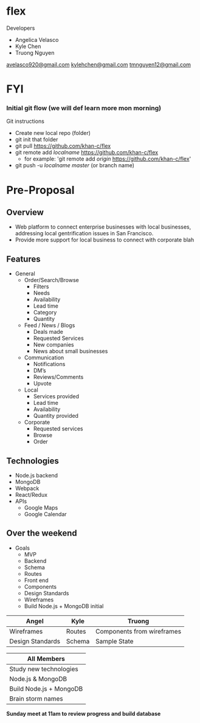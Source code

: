 # flex

Developers
- Angelica Velasco
- Kyle Chen
- Truong Nguyen

avelasco920@gmail.com
kylehchen@gmail.com
tmnguyen12@gmail.com

# FYI
### Initial git flow (we will def learn more mon morning)
Git instructions
- Create new local repo (folder)
- git init that folder
- git pull https://github.com/khan-c/flex
- git remote add *localname* https://github.com/khan-c/flex
  - for example: 'git remote add *origin* https://github.com/khan-c/flex'
- git push -u *localname* *master* (or branch name)

# Pre-Proposal

## Overview
- Web platform to connect enterprise businesses with local businesses, addressing local gentrification issues in San Francisco.
- Provide more support for local business to connect with corporate blah

## Features
- General
  - Order/Search/Browse
    - Filters
    - Needs
    - Availability
    - Lead time
    - Category
    - Quantity
  - Feed / News / Blogs
    - Deals made
    - Requested Services
    - New companies
    - News about small businesses
  - Communication
    - Notifications
    - DM’s
    - Reviews/Comments
    - Upvote
  - Local
    - Services provided
    - Lead time
    - Availability
    - Quantity provided
  - Corporate
    - Requested services
    - Browse
    - Order

## Technologies
  - Node.js backend
  - MongoDB
  - Webpack
  - React/Redux
  - APIs
    - Google Maps
    - Google Calendar

## Over the weekend

- Goals
  - MVP
  - Backend
  - Schema
  - Routes
  - Front end
  - Components
  - Design Standards
  - Wireframes
  - Build Node.js + MongoDB initial

|Angel|Kyle|Truong|
|-------|-------|-------|
|Wireframes|Routes|Components from wireframes|
|Design Standards|Schema|Sample State|

|All Members|
|-----------|
|Study new technologies|
|Node.js & MongoDB|
|Build Node.js + MongoDB|
|Brain storm names|

**Sunday meet at 11am to review progress and build database**
